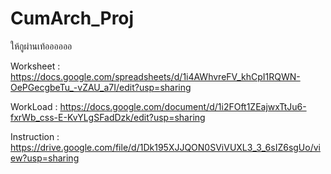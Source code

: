 # CumArch_Proj
ให้กูผ่านเท้ออออออ 

Worksheet : https://docs.google.com/spreadsheets/d/1i4AWhvreFV_khCpI1RQWN-OePGecgbeTu_-vZAU_a7I/edit?usp=sharing

WorkLoad : https://docs.google.com/document/d/1i2FOft1ZEajwxTtJu6-fxrWb_css-E-KvYLgSFadDzk/edit?usp=sharing

Instruction : https://drive.google.com/file/d/1Dk195XJJQON0SViVUXL3_3_6sIZ6sgUo/view?usp=sharing
